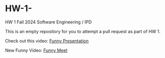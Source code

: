 # HW-1-

HW 1 Fall 2024 Software Engineering / IPD 

This is an empty repository for you to attempt a pull request as part of HW 1.

Check out this video: [Funny Presentation](https://youtu.be/JQVBfcjx6d4?si=9Xre3pC_Gcfh4LM0)

New Funny Video: [Funny Meet](https://youtu.be/ae4JmMbu9oo?si=bjvWXcA2nLY1YFFL)
